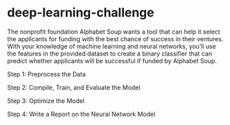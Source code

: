 # deep-learning-challenge

The nonprofit foundation Alphabet Soup wants a tool that can help it select the applicants for funding with the best chance of success in their ventures. With your knowledge of machine learning and neural networks, you’ll use the features in the provided dataset to create a binary classifier that can predict whether applicants will be successful if funded by Alphabet Soup.

Step 1: Preprocess the Data

Step 2: Compile, Train, and Evaluate the Model

Step 3: Optimize the Model

Step 4: Write a Report on the Neural Network Model
